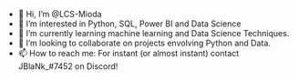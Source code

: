 - 👋 Hi, I’m @LCS-Mioda
- 👀 I’m interested in Python, SQL, Power BI and Data Science
- 🌱 I’m currently learning machine learning and Data Science Techniques.
- 💞️ I’m looking to collaborate on projects envolving Python and Data.
- 📫 How to reach me: For instant (or almost instant) contact JBlaNk_#7452 on Discord!

<!---
LCS-Mioda/LCS-Mioda is a ✨ special ✨ repository because its `README.md` (this file) appears on your GitHub profile.
You can click the Preview link to take a look at your changes.
--->
